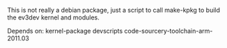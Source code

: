 This is not really a debian package, just a script to call make-kpkg to build the ev3dev kernel and modules.

Depends on: kernel-package devscripts code-sourcery-toolchain-arm-2011.03